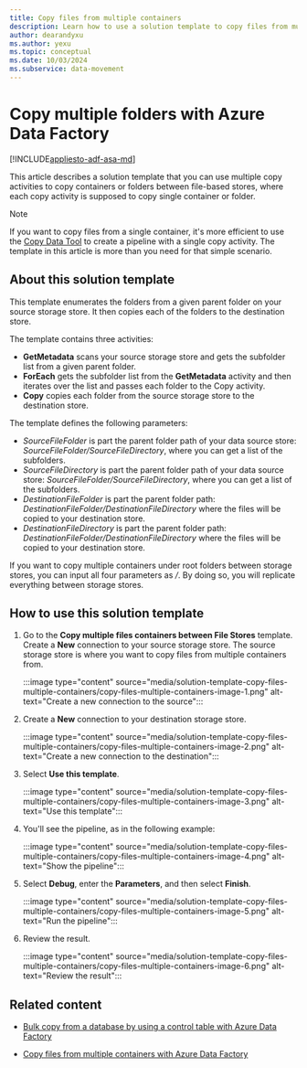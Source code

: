 ```yaml
---
title: Copy files from multiple containers
description: Learn how to use a solution template to copy files from multiple containers by using Azure Data Factory.
author: dearandyxu
ms.author: yexu
ms.topic: conceptual
ms.date: 10/03/2024
ms.subservice: data-movement
---
```


# Copy multiple folders with Azure Data Factory

[!INCLUDE[appliesto-adf-asa-md](includes/appliesto-adf-asa-md.md)]

This article describes a solution template that you can use multiple copy activities to copy containers or folders between file-based stores, where each copy activity is supposed to copy single container or folder. 

> [!NOTE]
> If you want to copy files from a single container, it's more efficient to use the [Copy Data Tool](copy-data-tool.md) to create a pipeline with a single copy activity. The template in this article is more than you need for that simple scenario.

## About this solution template

This template enumerates the folders from a given parent folder on your source storage store. It then copies each of the folders to the destination store.

The template contains three activities:
- **GetMetadata** scans your source storage store and gets the subfolder list from a given parent folder.
- **ForEach** gets the subfolder list from the **GetMetadata** activity and then iterates over the list and passes each folder to the Copy activity.
- **Copy** copies each folder from the source storage store to the destination store.

The template defines the following parameters:
- *SourceFileFolder* is part the parent folder path of your data source store: *SourceFileFolder/SourceFileDirectory*, where you can get a list of the subfolders. 
- *SourceFileDirectory* is part the parent folder path of your data source store: *SourceFileFolder/SourceFileDirectory*, where you can get a list of the subfolders. 
- *DestinationFileFolder* is part the parent folder path: *DestinationFileFolder/DestinationFileDirectory* where the files will be copied to your destination store. 
- *DestinationFileDirectory* is part the parent folder path: *DestinationFileFolder/DestinationFileDirectory* where the files will be copied to your destination store. 

If you want to copy multiple containers under root folders between storage stores, you can input all four parameters as */*. By doing so, you will replicate everything between storage stores.

## How to use this solution template

1. Go to the **Copy multiple files containers between File Stores** template. Create a **New** connection to your source storage store. The source storage store is where you want to copy files from multiple containers from.

    :::image type="content" source="media/solution-template-copy-files-multiple-containers/copy-files-multiple-containers-image-1.png" alt-text="Create a new connection to the source":::

2. Create a **New** connection to your destination storage store.

    :::image type="content" source="media/solution-template-copy-files-multiple-containers/copy-files-multiple-containers-image-2.png" alt-text="Create a new connection to the destination":::

3. Select **Use this template**.

    :::image type="content" source="media/solution-template-copy-files-multiple-containers/copy-files-multiple-containers-image-3.png" alt-text="Use this template":::
	
4. You'll see the pipeline, as in the following example:

    :::image type="content" source="media/solution-template-copy-files-multiple-containers/copy-files-multiple-containers-image-4.png" alt-text="Show the pipeline":::

5. Select **Debug**, enter the **Parameters**, and then select **Finish**.

    :::image type="content" source="media/solution-template-copy-files-multiple-containers/copy-files-multiple-containers-image-5.png" alt-text="Run the pipeline":::

6. Review the result.

    :::image type="content" source="media/solution-template-copy-files-multiple-containers/copy-files-multiple-containers-image-6.png" alt-text="Review the result":::

## Related content

- [Bulk copy from a database by using a control table with Azure Data Factory](solution-template-bulk-copy-with-control-table.md)

- [Copy files from multiple containers with Azure Data Factory](solution-template-copy-files-multiple-containers.md)
